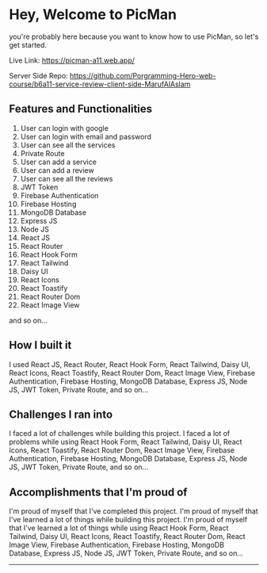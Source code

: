 # Hey, Welcome to PicMan 

you're probably here because you want to know how to use PicMan, so let's get started.

Live Link: https://picman-a11.web.app/

Server Side Repo: https://github.com/Porgramming-Hero-web-course/b6a11-service-review-client-side-MarufAlAslam



## Features and Functionalities
1. User can login with google
2. User can login with email and password
3. User can see all the services
4. Private Route
5. User can add a service
6. User can add a review
7. User can see all the reviews
8. JWT Token
9. Firebase Authentication
10. Firebase Hosting
11. MongoDB Database
12. Express JS
13. Node JS
14. React JS
15. React Router
16. React Hook Form
17. React Tailwind
18. Daisy UI
19. React Icons
20. React Toastify
21. React Router Dom
22. React Image View

and so on...


## How I built it

I used React JS, React Router, React Hook Form, React Tailwind, Daisy UI, React Icons, React Toastify, React Router Dom, React Image View, Firebase Authentication, Firebase Hosting, MongoDB Database, Express JS, Node JS, JWT Token, Private Route, and so on...

## Challenges I ran into

I faced a lot of challenges while building this project. I faced a lot of problems while using React Hook Form, React Tailwind, Daisy UI, React Icons, React Toastify, React Router Dom, React Image View, Firebase Authentication, Firebase Hosting, MongoDB Database, Express JS, Node JS, JWT Token, Private Route, and so on...

## Accomplishments that I'm proud of

I'm proud of myself that I've completed this project. I'm proud of myself that I've learned a lot of things while building this project. I'm proud of myself that I've learned a lot of things while using React Hook Form, React Tailwind, Daisy UI, React Icons, React Toastify, React Router Dom, React Image View, Firebase Authentication, Firebase Hosting, MongoDB Database, Express JS, Node JS, JWT Token, Private Route, and so on...

---